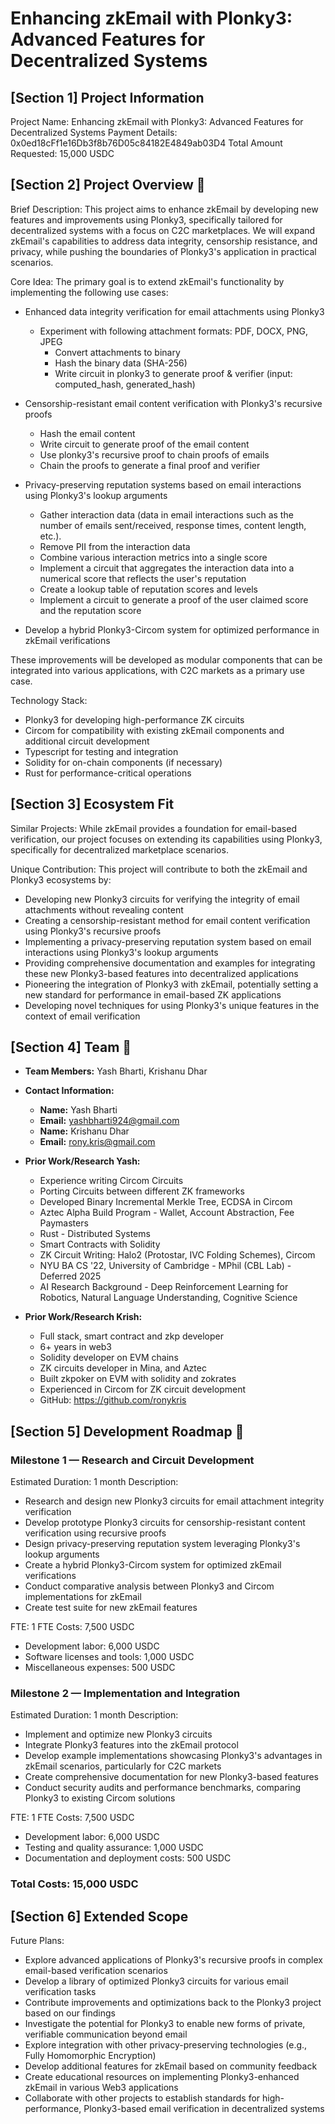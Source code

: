 # Enhancing zkEmail with Plonky3: Advanced Features for Decentralized Systems
## [Section 1] Project Information

Project Name: Enhancing zkEmail with Plonky3: Advanced Features for Decentralized Systems
Payment Details: 0x0ed18cFf1e16Db3f8b76D05c84182E4849ab03D4
Total Amount Requested: 15,000 USDC

## [Section 2] Project Overview :page_facing_up:

Brief Description:
This project aims to enhance zkEmail by developing new features and improvements using Plonky3, specifically tailored for decentralized systems with a focus on C2C marketplaces. We will expand zkEmail's capabilities to address data integrity, censorship resistance, and privacy, while pushing the boundaries of Plonky3's application in practical scenarios.

Core Idea:
The primary goal is to extend zkEmail's functionality by implementing the following use cases:

- Enhanced data integrity verification for email attachments using Plonky3
  - Experiment with following attachment formats: PDF, DOCX, PNG, JPEG
    - Convert attachments to binary
    - Hash the binary data (SHA-256)
    - Write circuit in plonky3 to generate proof & verifier (input: computed_hash, generated_hash)
    
- Censorship-resistant email content verification with Plonky3's recursive proofs
  - Hash the email content
  - Write circuit to generate proof of the email content
  - Use plonky3's recursive proof to chain proofs of emails 
  - Chain the proofs to generate a final proof and verifier 

- Privacy-preserving reputation systems based on email interactions using Plonky3's lookup arguments
  - Gather interaction data (data in email interactions such as the number of emails sent/received, response times, content length, etc.).
  - Remove PII from the interaction data
  - Combine various interaction metrics into a single score
  - Implement a circuit that aggregates the interaction data into a numerical score that reflects the user's reputation
  - Create a lookup table of reputation scores and levels
  - Implement a circuit to generate a proof of the user claimed score and the reputation score

- Develop a hybrid Plonky3-Circom system for optimized performance in zkEmail verifications

These improvements will be developed as modular components that can be integrated into various applications, with C2C markets as a primary use case.

Technology Stack:

- Plonky3 for developing high-performance ZK circuits
- Circom for compatibility with existing zkEmail components and additional circuit development
- Typescript for testing and integration
- Solidity for on-chain components (if necessary)
- Rust for performance-critical operations

## [Section 3] Ecosystem Fit

Similar Projects:
While zkEmail provides a foundation for email-based verification, our project focuses on extending its capabilities using Plonky3, specifically for decentralized marketplace scenarios.

Unique Contribution:
This project will contribute to both the zkEmail and Plonky3 ecosystems by:

- Developing new Plonky3 circuits for verifying the integrity of email attachments without revealing content
- Creating a censorship-resistant method for email content verification using Plonky3's recursive proofs
- Implementing a privacy-preserving reputation system based on email interactions using Plonky3's lookup arguments
- Providing comprehensive documentation and examples for integrating these new Plonky3-based features into decentralized applications
- Pioneering the integration of Plonky3 with zkEmail, potentially setting a new standard for performance in email-based ZK applications
- Developing novel techniques for using Plonky3's unique features in the context of email verification

## [Section 4] Team :busts_in_silhouette:
- **Team Members:** Yash Bharti, Krishanu Dhar

- **Contact Information:**
  - **Name:** Yash Bharti
  - **Email:** yashbharti924@gmail.com
  - **Name:** Krishanu Dhar
  - **Email:** rony.kris@gmail.com

- **Prior Work/Research Yash:**
  - Experience writing Circom Circuits
  - Porting Circuits between different ZK frameworks
  - Developed Binary Incremental Merkle Tree, ECDSA in Circom
  - Aztec Alpha Build Program - Wallet, Account Abstraction, Fee Paymasters
  - Rust - Distributed Systems
  - Smart Contracts with Solidity
  - ZK Circuit Writing: Halo2 (Protostar, IVC Folding Schemes), Circom
  - NYU BA CS '22, University of Cambridge - MPhil (CBL Lab) - Deferred 2025
  - AI Research Background - Deep Reinforcement Learning for Robotics, Natural Language Understanding, Cognitive Science

- **Prior Work/Research Krish:** 
   -  Full stack, smart contract and zkp developer
   -  6+ years in web3
   -  Solidity developer on EVM chains
   -  ZK circuits developer in Mina, and Aztec
   -  Built zkpoker on EVM with solidity and zokrates
   -  Experienced in Circom for ZK circuit development
   -  GitHub: https://github.com/ronykris

## [Section 5] Development Roadmap :open_book:
### Milestone 1 — Research and Circuit Development

Estimated Duration: 1 month
Description:

- Research and design new Plonky3 circuits for email attachment integrity verification
- Develop prototype Plonky3 circuits for censorship-resistant content verification using recursive proofs
- Design privacy-preserving reputation system leveraging Plonky3's lookup arguments
- Create a hybrid Plonky3-Circom system for optimized zkEmail verifications
- Conduct comparative analysis between Plonky3 and Circom implementations for zkEmail
- Create test suite for new zkEmail features

FTE: 1 FTE
Costs: 7,500 USDC

- Development labor: 6,000 USDC
- Software licenses and tools: 1,000 USDC
- Miscellaneous expenses: 500 USDC

### Milestone 2 — Implementation and Integration

Estimated Duration: 1 month
Description:

- Implement and optimize new Plonky3 circuits
- Integrate Plonky3 features into the zkEmail protocol
- Develop example implementations showcasing Plonky3's advantages in zkEmail scenarios, particularly for C2C markets
- Create comprehensive documentation for new Plonky3-based features
- Conduct security audits and performance benchmarks, comparing Plonky3 to existing Circom solutions

FTE: 1 FTE
Costs: 7,500 USDC

- Development labor: 6,000 USDC
- Testing and quality assurance: 1,000 USDC
- Documentation and deployment costs: 500 USDC

### Total Costs: 15,000 USDC
## [Section 6] Extended Scope

Future Plans:

- Explore advanced applications of Plonky3's recursive proofs in complex email-based verification scenarios
- Develop a library of optimized Plonky3 circuits for various email verification tasks
- Contribute improvements and optimizations back to the Plonky3 project based on our findings
- Investigate the potential for Plonky3 to enable new forms of private, verifiable communication beyond email
- Explore integration with other privacy-preserving technologies (e.g., Fully Homomorphic Encryption)
- Develop additional features for zkEmail based on community feedback
- Create educational resources on implementing Plonky3-enhanced zkEmail in various Web3 applications
- Collaborate with other projects to establish standards for high-performance, Plonky3-based email verification in decentralized systems